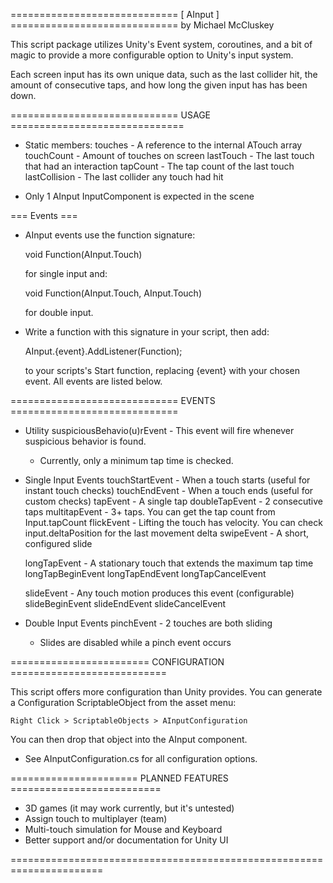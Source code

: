 ============================= [ AInput ] =============================
by Michael McCluskey

This script package utilizes Unity's Event system, coroutines,
and a bit of magic to provide a more configurable option to
Unity's input system.

Each screen input has its own unique data, such as the last collider 
hit, the amount of consecutive taps, and how long the given input has
has been down.

=============================   USAGE   ==============================

* Static members:
    touches - A reference to the internal ATouch array
    touchCount - Amount of touches on screen
    lastTouch - The last touch that had an interaction
    tapCount - The tap count of the last touch
    lastCollision - The last collider any touch had hit

* Only 1 AInput InputComponent is expected in the scene

=== Events ===

* AInput events use the function signature: 

    void Function(AInput.Touch)

    for single input and:

    void Function(AInput.Touch, AInput.Touch)

    for double input.

* Write a function with this signature in your script, then add:
    
    AInput.{event}.AddListener(Function);

    to your scripts's Start function, replacing {event} with
    your chosen event. All events are listed below.

=============================   EVENTS   =============================

* Utility
    suspiciousBehavio(u)rEvent - This event will fire whenever suspicious behavior is found.
    * Currently, only a minimum tap time is checked.

* Single Input Events
    touchStartEvent - When a touch starts (useful for instant touch checks)
    touchEndEvent - When a touch ends (useful for custom checks)
    tapEvent - A single tap
    doubleTapEvent - 2 consecutive taps
    multitapEvent - 3+ taps. You can get the tap count from Input.tapCount
    flickEvent - Lifting the touch has velocity. You can check input.deltaPosition for the last movement delta
    swipeEvent - A short, configured slide

    longTapEvent - A stationary touch that extends the maximum tap time
    longTapBeginEvent
    longTapEndEvent
    longTapCancelEvent

    slideEvent - Any touch motion produces this event (configurable)
    slideBeginEvent
    slideEndEvent
    slideCancelEvent

* Double Input Events
    pinchEvent - 2 touches are both sliding
     * Slides are disabled while a pinch event occurs
     
========================   CONFIGURATION   ===========================

This script offers more configuration than Unity provides. You can
generate a Configuration ScriptableObject from the asset menu:

    Right Click > ScriptableObjects > AInputConfiguration

You can then drop that object into the AInput component.

* See AInputConfiguration.cs for all configuration options.
      
======================   PLANNED FEATURES   ==========================

* 3D games (it may work currently, but it's untested)
* Assign touch to multiplayer (team)
* Multi-touch simulation for Mouse and Keyboard
* Better support and/or documentation for Unity UI
      
======================================================================
